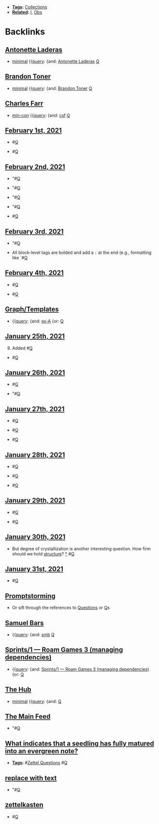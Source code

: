 - **[Tags](<Tags.md>):** [Collections](<Collections.md>)
- **[Related](<Related.md>):** [I](<I.md>), [Obs](<Obs.md>)

# Backlinks
## [Antonette Laderas](<Antonette Laderas.md>)
- [minimal](<minimal.md>) {{[query](<query.md>): {and: [Antonette Laderas](<Antonette Laderas.md>) [Q](<Q.md>)

## [Brandon Toner](<Brandon Toner.md>)
- [minimal](<minimal.md>) {{[query](<query.md>): {and: [Brandon Toner](<Brandon Toner.md>) [Q](<Q.md>)

## [Charles Farr](<Charles Farr.md>)
- [min-con](<min-con.md>) {{[query](<query.md>): {and: [csf](<csf.md>) [Q](<Q.md>)

## [February 1st, 2021](<February 1st, 2021.md>)
- #[Q](<Q.md>)

- #[Q](<Q.md>)

## [February 2nd, 2021](<February 2nd, 2021.md>)
- "#[Q](<Q.md>)

- "#[Q](<Q.md>)

- "#[Q](<Q.md>)

- "#[Q](<Q.md>)

- #[Q](<Q.md>)

## [February 3rd, 2021](<February 3rd, 2021.md>)
- "#[Q](<Q.md>)

- All block-level tags are bolded and add a `:` at the end (e.g., formatting like `#[Q](<Q.md>)

## [February 4th, 2021](<February 4th, 2021.md>)
- #[Q](<Q.md>)

- #[Q](<Q.md>)

## [Graph/Templates](<Graph/Templates.md>)
- {{[query](<query.md>): {and: [ex-A](<ex-A.md>) {or: [Q](<Q.md>)

## [January 25th, 2021](<January 25th, 2021.md>)
9. Added #[Q](<Q.md>)

- #[Q](<Q.md>)

## [January 26th, 2021](<January 26th, 2021.md>)
- #[Q](<Q.md>)

- "#[Q](<Q.md>)

## [January 27th, 2021](<January 27th, 2021.md>)
- #[Q](<Q.md>)

- #[Q](<Q.md>)

- #[Q](<Q.md>)

## [January 28th, 2021](<January 28th, 2021.md>)
- #[Q](<Q.md>)

- #[Q](<Q.md>)

- #[Q](<Q.md>)

## [January 29th, 2021](<January 29th, 2021.md>)
- #[Q](<Q.md>)

- #[Q](<Q.md>)

## [January 30th, 2021](<January 30th, 2021.md>)
- But degree of crystallization is another interesting question. How firm should we hold [structure](<structure.md>)? [*](((h4WlwD7N4))) #[Q](<Q.md>)

## [January 31st, 2021](<January 31st, 2021.md>)
- #[Q](<Q.md>)

## [Promptstorming](<Promptstorming.md>)
- Or sift through the references to [Questions](<Questions.md>) or [Q](<Q.md>)s

## [Samuel Bars](<Samuel Bars.md>)
- {{[query](<query.md>): {and: [smb](<smb.md>) [Q](<Q.md>)

## [Sprints/1 — Roam Games 3 (managing dependencies)](<Sprints/1 — Roam Games 3 (managing dependencies).md>)
- {{[query](<query.md>): {and: [Sprints/1 — Roam Games 3 (managing dependencies)](<Sprints/1 — Roam Games 3 (managing dependencies).md>) {or: [Q](<Q.md>)

## [The Hub](<The Hub.md>)
- [minimal](<minimal.md>) {{[query](<query.md>): {and: [Q](<Q.md>)

## [The Main Feed](<The Main Feed.md>)
- "#[Q](<Q.md>)

## [What indicates that a seedling has fully matured into an evergreen note?](<What indicates that a seedling has fully matured into an evergreen note?.md>)
- **[Tags](<Tags.md>):** #[Zettel Questions](<Zettel Questions.md>) #[Q](<Q.md>)

## [replace with text](<replace with text.md>)
- "#[Q](<Q.md>)

## [zettelkasten](<zettelkasten.md>)
- #[Q](<Q.md>)

